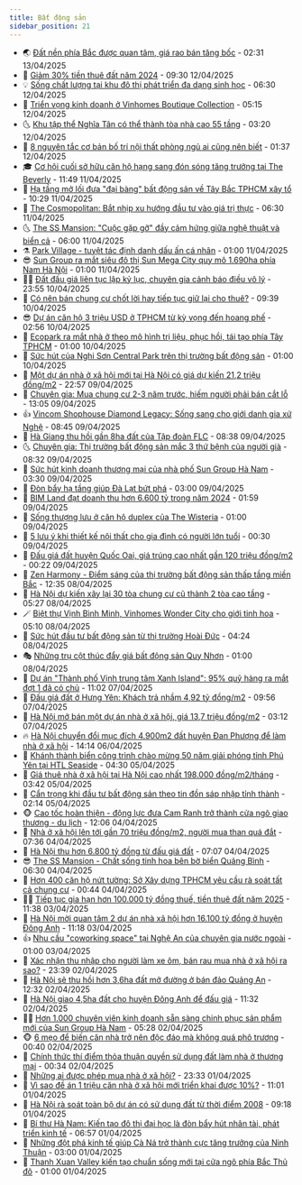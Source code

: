 ```yaml
---
title: Bất động sản
sidebar_position: 21
---
```


<!-- dantri-bat-dong-san:START -->
- 🌏 [Đất nền phía Bắc được quan tâm, giá rao bán tăng bốc](https://dantri.com.vn/bat-dong-san/dat-nen-phia-bac-duoc-quan-tam-gia-rao-ban-tang-boc-20250411163851303.htm) - 02:31 13/04/2025
- 👹 [Giảm 30% tiền thuê đất năm 2024](https://dantri.com.vn/bat-dong-san/giam-30-tien-thue-dat-nam-2024-20250412155441932.htm) - 09:30 12/04/2025
- 💡 [Sống chất lượng tại khu đô thị phát triển đa dạng sinh học](https://dantri.com.vn/bat-dong-san/song-chat-luong-tai-khu-do-thi-phat-trien-da-dang-sinh-hoc-20250410194137954.htm) - 06:30 12/04/2025
- 🌋 [Triển vọng kinh doanh ở Vinhomes Boutique Collection](https://dantri.com.vn/bat-dong-san/trien-vong-kinh-doanh-o-vinhomes-boutique-collection-20250412114501991.htm) - 05:15 12/04/2025
- 🌜 [Khu tập thể Nghĩa Tân có thể thành tòa nhà cao 55 tầng](https://dantri.com.vn/bat-dong-san/khu-tap-the-nghia-tan-co-the-thanh-toa-nha-cao-55-tang-20250412000932180.htm) - 03:20 12/04/2025
- 💃 [8 nguyên tắc cơ bản bố trí nội thất phòng ngủ ai cũng nên biết](https://dantri.com.vn/bat-dong-san/8-nguyen-tac-co-ban-bo-tri-noi-that-phong-ngu-ai-cung-nen-biet-20250411084602641.htm) - 01:37 12/04/2025
- 🎓 [Cơ hội cuối sở hữu căn hộ hạng sang đón sóng tăng trưởng tại The Beverly](https://dantri.com.vn/bat-dong-san/co-hoi-cuoi-so-huu-can-ho-hang-sang-don-song-tang-truong-tai-the-beverly-20250411180445305.htm) - 11:49 11/04/2025
- 🌝 [Hạ tầng mở lối đưa &quot;đại bàng&quot; bất động sản về Tây Bắc TPHCM xây tổ](https://dantri.com.vn/bat-dong-san/ha-tang-mo-loi-dua-dai-bang-bat-dong-san-ve-tay-bac-tphcm-xay-to-20250411170431255.htm) - 10:29 11/04/2025
- 🧐 [The Cosmopolitan: Bắt nhịp xu hướng đầu tư vào giá trị thực](https://dantri.com.vn/bat-dong-san/the-cosmopolitan-bat-nhip-xu-huong-dau-tu-vao-gia-tri-thuc-20250411120647184.htm) - 06:30 11/04/2025
- 🌜 [The SS Mansion: &quot;Cuộc gặp gỡ&quot; đầy cảm hứng giữa nghệ thuật và biển cả](https://dantri.com.vn/bat-dong-san/the-ss-mansion-cuoc-gap-go-day-cam-hung-giua-nghe-thuat-va-bien-ca-20250410193734097.htm) - 06:00 11/04/2025
- ⚗️ [Park Village - tuyệt tác định danh dấu ấn cá nhân](https://dantri.com.vn/bat-dong-san/park-village-tuyet-tac-dinh-danh-dau-an-ca-nhan-20250410193328837.htm) - 01:00 11/04/2025
- 😎 [Sun Group ra mắt siêu đô thị Sun Mega City quy mô 1.690ha phía Nam Hà Nội](https://dantri.com.vn/bat-dong-san/sun-group-ra-mat-sieu-do-thi-sun-mega-city-quy-mo-1690ha-phia-nam-ha-noi-20250410193007649.htm) - 01:00 11/04/2025
- 🧑‍🏫 [Đất đấu giá liên tục lập kỷ lục, chuyên gia cảnh báo điều vô lý](https://dantri.com.vn/bat-dong-san/dat-dau-gia-lien-tuc-lap-ky-luc-chuyen-gia-canh-bao-dieu-vo-ly-20250411013527254.htm) - 23:55 10/04/2025
- 💪 [Có nên bán chung cư chốt lời hay tiếp tục giữ lại cho thuê?](https://dantri.com.vn/bat-dong-san/co-nen-ban-chung-cu-chot-loi-hay-tiep-tuc-giu-lai-cho-thue-20250410114838082.htm) - 09:39 10/04/2025
- 😎 [Dự án căn hộ 3 triệu USD ở TPHCM từ kỳ vọng đến hoang phế](https://dantri.com.vn/bat-dong-san/du-an-can-ho-3-trieu-usd-o-tphcm-tu-ky-vong-den-hoang-phe-20250410050340736.htm) - 02:56 10/04/2025
- 🧠 [Ecopark ra mắt nhà ở theo mô hình trị liệu, phục hồi, tái tạo phía Tây TPHCM](https://dantri.com.vn/bat-dong-san/ecopark-ra-mat-nha-o-theo-mo-hinh-tri-lieu-phuc-hoi-tai-tao-phia-tay-tphcm-20250409234819717.htm) - 01:00 10/04/2025
- 🧰 [Sức hút của Nghi Sơn Central Park trên thị trường bất động sản](https://dantri.com.vn/bat-dong-san/suc-hut-cua-nghi-son-central-park-tren-thi-truong-bat-dong-san-20250409182729850.htm) - 01:00 10/04/2025
- 🤩 [Một dự án nhà ở xã hội mới tại Hà Nội có giá dự kiến 21,2 triệu đồng/m2](https://dantri.com.vn/bat-dong-san/mot-du-an-nha-o-xa-hoi-moi-tai-ha-noi-co-gia-du-kien-212-trieu-dongm2-20250410023603232.htm) - 22:57 09/04/2025
- 🦆 [Chuyên gia: Mua chung cư 2-3 năm trước, hiếm người phải bán cắt lỗ](https://dantri.com.vn/bat-dong-san/chuyen-gia-mua-chung-cu-2-3-nam-truoc-hiem-nguoi-phai-ban-cat-lo-20250409145410675.htm) - 13:05 09/04/2025
- 👍 [Vincom Shophouse Diamond Legacy: Sống sang cho giới danh gia xứ Nghệ](https://dantri.com.vn/bat-dong-san/vincom-shophouse-diamond-legacy-song-sang-cho-gioi-danh-gia-xu-nghe-20250409145640009.htm) - 08:45 09/04/2025
- 🙉 [Hà Giang thu hồi gần 8ha đất của Tập đoàn FLC](https://dantri.com.vn/bat-dong-san/ha-giang-thu-hoi-gan-8ha-dat-cua-tap-doan-flc-20250409134435017.htm) - 08:38 09/04/2025
- 🌜 [Chuyên gia: Thị trường bất động sản mắc 3 thứ bệnh của người già](https://dantri.com.vn/bat-dong-san/chuyen-gia-thi-truong-bat-dong-san-mac-3-thu-benh-cua-nguoi-gia-20250409144538446.htm) - 08:32 09/04/2025
- 🌋 [Sức hút kinh doanh thương mại của nhà phố Sun Group Hà Nam](https://dantri.com.vn/bat-dong-san/suc-hut-kinh-doanh-thuong-mai-cua-nha-pho-sun-group-ha-nam-20250409095823533.htm) - 03:30 09/04/2025
- 🥰 [Đòn bẩy hạ tầng giúp Đà Lạt bứt phá](https://dantri.com.vn/bat-dong-san/don-bay-ha-tang-giup-da-lat-but-pha-20250409095146057.htm) - 03:00 09/04/2025
- 💯 [BIM Land đạt doanh thu hơn 6.600 tỷ trong năm 2024](https://dantri.com.vn/bat-dong-san/bim-land-dat-doanh-thu-hon-6600-ty-trong-nam-2024-20250409083312328.htm) - 01:59 09/04/2025
- 🤩 [Sống thượng lưu ở căn hộ duplex của The Wisteria](https://dantri.com.vn/bat-dong-san/song-thuong-luu-o-can-ho-duplex-cua-the-wisteria-20250408165624611.htm) - 01:00 09/04/2025
- 💄 [5 lưu ý khi thiết kế nội thất cho gia đình có người lớn tuổi](https://dantri.com.vn/bat-dong-san/5-luu-y-khi-thiet-ke-noi-that-cho-gia-dinh-co-nguoi-lon-tuoi-20250408104449220.htm) - 00:30 09/04/2025
- 🦍 [Đấu giá đất huyện Quốc Oai, giá trúng cao nhất gần 120 triệu đồng/m2](https://dantri.com.vn/bat-dong-san/dau-gia-dat-huyen-quoc-oai-gia-trung-cao-nhat-gan-120-trieu-dongm2-20250409005003097.htm) - 00:22 09/04/2025
- 🎡 [Zen Harmony - Điểm sáng của thị trường bất động sản thấp tầng miền Bắc](https://dantri.com.vn/bat-dong-san/zen-harmony-diem-sang-cua-thi-truong-bat-dong-san-thap-tang-mien-bac-20250408183354526.htm) - 12:35 08/04/2025
- 🐎 [Hà Nội dự kiến xây lại 30 tòa chung cư cũ thành 2 tòa cao tầng](https://dantri.com.vn/bat-dong-san/ha-noi-du-kien-xay-lai-30-toa-chung-cu-cu-thanh-2-toa-cao-tang-20250408113318597.htm) - 05:27 08/04/2025
- 🪄 [Biệt thự Vịnh Bình Minh, Vinhomes Wonder City cho giới tinh hoa](https://dantri.com.vn/bat-dong-san/biet-thu-vinh-binh-minh-vinhomes-wonder-city-cho-gioi-tinh-hoa-20250408114757411.htm) - 05:10 08/04/2025
- 💼 [Sức hút đầu tư bất động sản từ thị trường Hoài Đức](https://dantri.com.vn/bat-dong-san/suc-hut-dau-tu-bat-dong-san-tu-thi-truong-hoai-duc-20250408111709807.htm) - 04:24 08/04/2025
- 🎭 [Những trụ cột thúc đẩy giá bất động sản Quy Nhơn](https://dantri.com.vn/bat-dong-san/nhung-tru-cot-thuc-day-gia-bat-dong-san-quy-nhon-20250407211323540.htm) - 01:00 08/04/2025
- 🐻 [Dự án &quot;Thành phố Vịnh trung tâm Xanh Island&quot;: 95% quỹ hàng ra mắt đợt 1 đã có chủ](https://dantri.com.vn/bat-dong-san/du-an-thanh-pho-vinh-trung-tam-xanh-island-95-quy-hang-ra-mat-dot-1-da-co-chu-20250407174455274.htm) - 11:02 07/04/2025
- 💃 [Đấu giá đất ở Hưng Yên: Khách trả nhầm 4,92 tỷ đồng/m2](https://dantri.com.vn/bat-dong-san/dau-gia-dat-o-hung-yen-khach-tra-nham-492-ty-dongm2-20250407165159131.htm) - 09:56 07/04/2025
- 🦣 [Hà Nội mở bán một dự án nhà ở xã hội, giá 13,7 triệu đồng/m2](https://dantri.com.vn/bat-dong-san/ha-noi-mo-ban-mot-du-an-nha-o-xa-hoi-gia-137-trieu-dongm2-20250407015759591.htm) - 03:12 07/04/2025
- 🔥 [Hà Nội chuyển đổi mục đích 4.900m2 đất huyện Đan Phượng để làm nhà ở xã hội](https://dantri.com.vn/bat-dong-san/ha-noi-chuyen-doi-muc-dich-4900m2-dat-huyen-dan-phuong-de-lam-nha-o-xa-hoi-20250406183243094.htm) - 14:14 06/04/2025
- 🤩 [Khánh thành biển công trình chào mừng 50 năm giải phóng tỉnh Phú Yên tại HTL Seaside](https://dantri.com.vn/bat-dong-san/khanh-thanh-bien-cong-trinh-chao-mung-50-nam-giai-phong-tinh-phu-yen-tai-htl-seaside-20250405111412393.htm) - 04:30 05/04/2025
- 🥳 [Giá thuê nhà ở xã hội tại Hà Nội cao nhất 198.000 đồng/m2/tháng](https://dantri.com.vn/bat-dong-san/gia-thue-nha-o-xa-hoi-tai-ha-noi-cao-nhat-198000-dongm2thang-20250405095831806.htm) - 03:42 05/04/2025
- 🤗 [Cẩn trọng khi đầu tư bất động sản theo tin đồn sáp nhập tỉnh thành](https://dantri.com.vn/bat-dong-san/can-trong-khi-dau-tu-bat-dong-san-theo-tin-don-sap-nhap-tinh-thanh-20250404172458002.htm) - 02:14 05/04/2025
- 🐵 [Cao tốc hoàn thiện - động lực đưa Cam Ranh trở thành cửa ngõ giao thương - du lịch](https://dantri.com.vn/bat-dong-san/cao-toc-hoan-thien-dong-luc-dua-cam-ranh-tro-thanh-cua-ngo-giao-thuong-du-lich-20250404185426459.htm) - 12:06 04/04/2025
- 🤖 [Nhà ở xã hội lên tới gần 70 triệu đồng/m2, người mua than quá đắt](https://dantri.com.vn/bat-dong-san/nha-o-xa-hoi-len-toi-gan-70-trieu-dongm2-nguoi-mua-than-qua-dat-20250403172918471.htm) - 07:36 04/04/2025
- 👺 [Hà Nội thu hơn 6.800 tỷ đồng từ đấu giá đất](https://dantri.com.vn/bat-dong-san/ha-noi-thu-hon-6800-ty-dong-tu-dau-gia-dat-20250404095628020.htm) - 07:07 04/04/2025
- 😎 [The SS Mansion - Chất sống tinh hoa bên bờ biển Quảng Bình](https://dantri.com.vn/bat-dong-san/the-ss-mansion-chat-song-tinh-hoa-ben-bo-bien-quang-binh-20250404110818690.htm) - 06:30 04/04/2025
- 🤠 [Hơn 400 căn hộ nứt tường: Sở Xây dựng TPHCM yêu cầu rà soát tất cả chung cư](https://dantri.com.vn/bat-dong-san/hon-400-can-ho-nut-tuong-so-xay-dung-tphcm-yeu-cau-ra-soat-tat-ca-chung-cu-20250404073656491.htm) - 00:44 04/04/2025
- 👨‍🏫 [Tiếp tục gia hạn hơn 100.000 tỷ đồng thuế, tiền thuê đất năm 2025](https://dantri.com.vn/bat-dong-san/tiep-tuc-gia-han-hon-100000-ty-dong-thue-tien-thue-dat-nam-2025-20250403152456490.htm) - 11:38 03/04/2025
- 🧰 [Hà Nội mời quan tâm 2 dự án nhà xã hội hơn 16.100 tỷ đồng ở huyện Đông Anh](https://dantri.com.vn/bat-dong-san/ha-noi-moi-quan-tam-2-du-an-nha-xa-hoi-hon-16100-ty-dong-o-huyen-dong-anh-20250403170456117.htm) - 11:18 03/04/2025
- 👍 [Nhu cầu &quot;coworking space&quot; tại Nghệ An của chuyên gia nước ngoài](https://dantri.com.vn/bat-dong-san/nhu-cau-coworking-space-tai-nghe-an-cua-chuyen-gia-nuoc-ngoai-20250402214804929.htm) - 01:00 03/04/2025
- 🌈 [Xác nhận thu nhập cho người làm xe ôm, bán rau mua nhà ở xã hội ra sao?](https://dantri.com.vn/bat-dong-san/xac-nhan-thu-nhap-cho-nguoi-lam-xe-om-ban-rau-mua-nha-o-xa-hoi-ra-sao-20250402184803776.htm) - 23:39 02/04/2025
- 🐲 [Hà Nội sẽ thu hồi hơn 3,6ha đất mở đường ở bán đảo Quảng An](https://dantri.com.vn/bat-dong-san/ha-noi-se-thu-hoi-hon-36ha-dat-mo-duong-o-ban-dao-quang-an-20250402155227795.htm) - 12:32 02/04/2025
- 💄 [Hà Nội giao 4,5ha đất cho huyện Đông Anh để đấu giá](https://dantri.com.vn/bat-dong-san/ha-noi-giao-45ha-dat-cho-huyen-dong-anh-de-dau-gia-20250402175529812.htm) - 11:32 02/04/2025
- 👨‍🏫 [Hơn 1.000 chuyên viên kinh doanh sẵn sàng chinh phục sản phẩm mới của Sun Group Hà Nam](https://dantri.com.vn/bat-dong-san/hon-1000-chuyen-vien-kinh-doanh-san-sang-chinh-phuc-san-pham-moi-cua-sun-group-ha-nam-20250402122334049.htm) - 05:28 02/04/2025
- 🐵 [6 mẹo để biến căn nhà trở nên độc đáo mà không quá phô trương](https://dantri.com.vn/bat-dong-san/6-meo-de-bien-can-nha-tro-nen-doc-dao-ma-khong-qua-pho-truong-20250401171038612.htm) - 00:40 02/04/2025
- 🎉 [Chính thức thí điểm thỏa thuận quyền sử dụng đất làm nhà ở thương mại](https://dantri.com.vn/bat-dong-san/chinh-thuc-thi-diem-thoa-thuan-quyen-su-dung-dat-lam-nha-o-thuong-mai-20250401185026122.htm) - 00:34 02/04/2025
- 💫 [Những ai được phép mua nhà ở xã hội?](https://dantri.com.vn/bat-dong-san/nhung-ai-duoc-phep-mua-nha-o-xa-hoi-20250401192133718.htm) - 23:33 01/04/2025
- 🦄 [Vì sao đề án 1 triệu căn nhà ở xã hội mới triển khai được 10%?](https://dantri.com.vn/bat-dong-san/vi-sao-de-an-1-trieu-can-nha-o-xa-hoi-moi-trien-khai-duoc-10-20250401142102883.htm) - 11:01 01/04/2025
- 🌮 [Hà Nội rà soát toàn bộ dự án có sử dụng đất từ thời điểm 2008](https://dantri.com.vn/bat-dong-san/ha-noi-ra-soat-toan-bo-du-an-co-su-dung-dat-tu-thoi-diem-2008-20250401152353920.htm) - 09:18 01/04/2025
- 💯 [Bí thư Hà Nam: Kiến tạo đô thị đại học là đòn bẩy hút nhân tài, phát triển kinh tế](https://dantri.com.vn/bat-dong-san/bi-thu-ha-nam-kien-tao-do-thi-dai-hoc-la-don-bay-hut-nhan-tai-phat-trien-kinh-te-20250401134945428.htm) - 06:57 01/04/2025
- 🌊 [Những đột phá kinh tế giúp Cà Ná trở thành cực tăng trưởng của Ninh Thuận](https://dantri.com.vn/bat-dong-san/nhung-dot-pha-kinh-te-giup-ca-na-tro-thanh-cuc-tang-truong-cua-ninh-thuan-20250401094210178.htm) - 03:00 01/04/2025
- 🤖 [Thanh Xuan Valley kiến tạo chuẩn sống mới tại cửa ngõ phía Bắc Thủ đô](https://dantri.com.vn/bat-dong-san/thanh-xuan-valley-kien-tao-chuan-song-moi-tai-cua-ngo-phia-bac-thu-do-20250331214935226.htm) - 01:00 01/04/2025<!-- dantri-bat-dong-san:END -->
